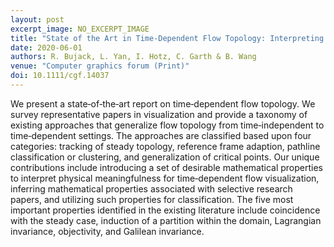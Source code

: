 ```yaml
---
layout: post
excerpt_image: NO_EXCERPT_IMAGE
title: "State of the Art in Time‐Dependent Flow Topology: Interpreting Physical Meaningfulness Through Mathematical Properties"
date: 2020-06-01
authors: R. Bujack, L. Yan, I. Hotz, C. Garth & B. Wang
venue: "Computer graphics forum (Print)"
doi: 10.1111/cgf.14037
---
```

We present a state‐of‐the‐art report on time‐dependent flow topology. We survey representative papers in visualization and provide a taxonomy of existing approaches that generalize flow topology from time‐independent to time‐dependent settings. The approaches are classified based upon four categories: tracking of steady topology, reference frame adaption, pathline classification or clustering, and generalization of critical points. Our unique contributions include introducing a set of desirable mathematical properties to interpret physical meaningfulness for time‐dependent flow visualization, inferring mathematical properties associated with selective research papers, and utilizing such properties for classification. The five most important properties identified in the existing literature include coincidence with the steady case, induction of a partition within the domain, Lagrangian invariance, objectivity, and Galilean invariance.
